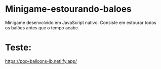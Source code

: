 # Minigame-estourando-baloes
Minigame desenvolvido em JavaScript nativo. Consiste em estourar todos os balões antes que o tempo acabe.


# Teste:
https://pop-balloons-lb.netlify.app/
